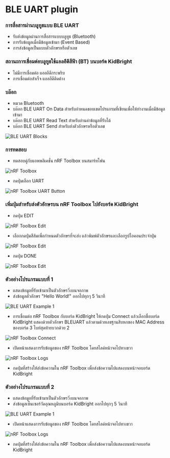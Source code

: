 # BLE UART plugin

### การสื่อสารผ่านบลูทูธแบบ BLE UART
- รับส่งข้อมูลผ่านการสื่อสารแบบบลูทูธ (Bluetooth)
- การรับข้อมูลเมื่อมีข้อมูลเข้ามา (Event Based)
- การส่งข้อมูลเป็นแบบตัวอักษรหรือตัวเลข

### สถานะการเชื่อมต่อบลูทูธใช้แอลอีดีสีฟ้า (BT) บนบอร์ด KidBright
- ไม่มีการเชื่อมต่อ แอลอีดีกระพริบ
- การเชื่อมต่อสำเร็จ แอลอีดีติดค้าง

### บล๊อก
- หมวด Bluetooth
- บล๊อก BLE UART On Data สำหรับกำหนดขอบเขตโปรแกรมที่เขียนเพื่อให้ทำงานเมื่อมีข้อมูลเข้ามา
- บล๊อก BLE UART Read Text สำหรับอ่านค่าข้อมูลที่รับได้
- บล๊อก BLE UART Send สำหรับส่งตัวอักษรหรือตัวเลข

![BLE UART Blocks](images/ble_uart_blocks.png)

### การทดสอบ
- ทดสอบคู่กับแอพพลิเคชั่น nRF Toolbox บนสมาร์ทโฟน

![nRF Toolbox](images/ble_uart_nrf_toolbox.png)

- กดปุ่มเลือก UART

![nRF Toolbox UART Button](images/ble_uart_nrf_toolbox_edit_1.png)

### เพิ่มปุ่มสำหรับส่งตัวอักษรบน nRF Toolbox ไปยังบอร์ด KidBright
- กดปุ่ม EDIT

![nRF Toolbox Edit](images/ble_uart_nrf_toolbox_edit_2.png)

- เลือกกดปุ่มสีส้มเพื่อกำหนดตัวอักษรที่จะส่ง แล้วพิมพ์ตัวอักษรและเลือกรูปไอคอนประจำปุ่ม

![nRF Toolbox Edit](images/ble_uart_nrf_toolbox_edit_3.png)

- กดปุ่ม DONE

![nRF Toolbox Edit](images/ble_uart_nrf_toolbox_edit_5.png)

### ตัวอย่างโปรแกรมแบบที่ 1
- แสดงข้อมูลที่รับเข้ามาเป็นตัวอักษรวิ่งบนจอภาพ
- ส่งข้อมูลตัวอักษร "Hello World!" ออกไปทุกๆ 5 วินาที

![BLE UART Example 1](images/ble_uart_example_1.png)

- การเชื่อมต่อ nRF Toolbox กับบอร์ด KidBright ให้กดปุ่ม Connect แล้วเลือกชื่อบอร์ด KidBright แสดงด้วยตัวอักษร BLEUART แล้วตามด้วยเลขฐานสิบหกของ MAC Address ของบอร์ด 3 ไบท์สุดท้ายบวกด้วย 2

![nRF Toolbox Connect](images/ble_uart_nrf_toolbox_connect.png)

- เปิดหน้าแสดงการรับข้อมูลของ nRF Toolbox โดยสไลด์หน้าจอไปทางขวา

![nRF Toolbox Logs](images/ble_uart_nrf_toolbox_logs_helloworld.png)

- กดปุ่มที่สร้างให้ส่งข้อความใน nRF Toolbox เพื่อส่งข้อความไปแสดงบนหน้าจอบอร์ด KidBright

### ตัวอย่างโปรแกรมแบบที่ 2
- แสดงข้อมูลที่รับเข้ามาเป็นตัวอักษรวิ่งบนจอภาพ
- ส่งข้อมูลเซ็นเซอร์วัดอุณหภูมิบนบอร์ด KidBright ออกไปทุกๆ 5 วินาที

![BLE UART Example 1](images/ble_uart_example_2.png)

- เปิดหน้าแสดงการรับข้อมูลของ nRF Toolbox โดยสไลด์หน้าจอไปทางขวา

![nRF Toolbox Logs](images/ble_uart_nrf_toolbox_logs_temperature.png)

- กดปุ่มที่สร้างให้ส่งข้อความใน nRF Toolbox เพื่อส่งข้อความไปแสดงบนหน้าจอบอร์ด KidBright
